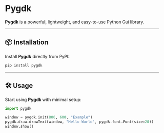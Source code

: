  # Pygdk
 
 <!-- ![PyPI](https://img.shields.io/pypi/v/pygdk)
 ![License](https://img.shields.io/github/license/DevByEagle/pygdk)   -->

**Pygdk** is a powerful, lightweight, and easy-to-use Python Gui library.

---

## 📦 Installation

Install **Pygdk** directly from PyPI:

```bash
pip install pygdk
```

<!-- Or install the latest development version: -->

<!-- ```bash
pip install git+https://github.com/DevByEagle/pygdk.git
``` -->

---

## 🛠️ Usage

Start using **Pygdk** with minimal setup:

```python
import pygdk

window = pygdk.init(800, 600, "Example")
pygdk.draw.drawText(window, "Hello World", pygdk.font.Font(size=20))
window.show()
```
